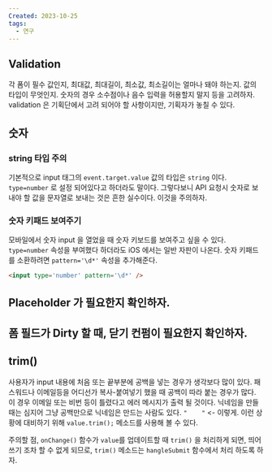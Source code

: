 ```yaml
---
Created: 2023-10-25
tags:
  - 연구
---
```

## Validation

각 폼이 필수 값인지, 최대값, 최대길이, 최소값, 최소길이는 얼마나 돼야 하는지. 값의 타입이 무엇인지. 숫자의 경우 소수점이나 음수 입력을 허용할지 말지 등을 고려하자.
validation 은 기획단에서 고려 되어야 할 사항이지만, 기획자가 놓칠 수 있다.

## 숫자

### string 타입 주의

기본적으로 input 태그의 `event.target.value` 값의 타입은 `string` 이다. `type=number` 로 설정 되어있다고 하더라도 말이다. 그렇다보니 API 요청시 숫자로 보내야 할 값을 문자열로 보내는 것은 흔한 실수이다. 이것을 주의하자.

### 숫자 키패드 보여주기

모바일에서 숫자 input 을 열었을 때 숫자 키보드를 보여주고 싶을 수 있다. `type=number` 속성을 부여했다 하더라도 iOS 에서는 일반 자판이 나온다. 숫자 키패드를 소환하려면 `pattern='\d*'` 속성을 추가해준다.

```html
<input type='number' pattern='\d*' />
```

## Placeholder 가 필요한지 확인하자.

## 폼 필드가 Dirty 할 때, 닫기 컨펌이 필요한지 확인하자.

## trim()

사용자가 input 내용에 처음 또는 끝부분에 공백을 넣는 경우가 생각보다 많이 있다. 패스워드나 이메일등을 어디선가 복사-붙여넣기 했을 때 공백이 따라 붙는 경우가 많다. 이 경우 이메일 또는 비번 등이 틀렸다고 에러 메시지가 출력 될 것이다.
닉네임을 만들 때는 심지어 그냥 공백만으로 닉네임은 만드는 사람도 있다. `"    "` <- 이렇게.
이런 상황에 대비하기 위해 `value.trim();` 메소드를 사용해 볼 수 있다.

주의할 점, `onChange()` 함수가 `value`를 업데이트할 때 `trim()` 을 처리하게 되면, 띄어쓰기 조차 할 수 없게 되므로, `trim()` 메소드는 `hangleSubmit` 함수에서 처리 하도록 하자.